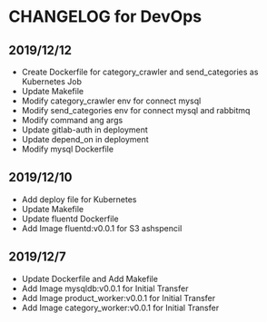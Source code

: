 # CHANGELOG for DevOps

## 2019/12/12

- Create Dockerfile for category_crawler and send_categories as Kubernetes Job
- Update Makefile
- Modify category_crawler env for connect mysql
- Modify send_categories env for connect mysql and rabbitmq
- Modify command ang args
- Update gitlab-auth in deployment
- Update depend_on in deployment
- Modify mysql Dockerfile

## 2019/12/10

- Add deploy file for Kubernetes
- Update Makefile
- Update fluentd Dockerfile
- Add Image fluentd:v0.0.1 for S3 ashspencil



## 2019/12/7

- Update Dockerfile and Add Makefile
- Add Image mysqldb:v0.0.1 for Initial Transfer
- Add Image product_worker:v0.0.1 for Initial Transfer
- Add Image category_worker:v0.0.1 for Initial Transfer
